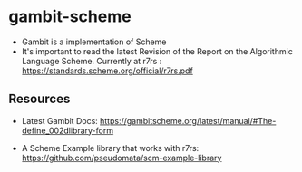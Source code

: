 # gambit-scheme
- Gambit is a implementation of Scheme
- It's important to read the latest Revision of the Report on the Algorithmic Language Scheme. Currently at r7rs : https://standards.scheme.org/official/r7rs.pdf

## Resources
- Latest Gambit Docs: https://gambitscheme.org/latest/manual/#The-define_002dlibrary-form


- A Scheme Example library that works with r7rs: https://github.com/pseudomata/scm-example-library
